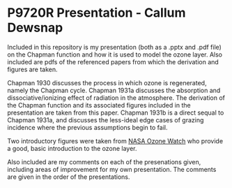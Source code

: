 # P9720R Presentation - Callum Dewsnap

Included in this repository is my presentation (both as a .pptx and .pdf file) on the Chapman function and how it is used to model the ozone layer. Also included are pdfs of the referenced papers from which the derivation and figures are taken.

Chapman 1930 discusses the process in which ozone is regenerated, namely the Chapman cycle. Chapman 1931a discusses the absorption and dissociative/ionizing effect of radiation in the atmosphere. The derivation of the Chapman function and its associated figures included in the presentation are taken from this paper. Chapman 1931b is a direct sequal to Chapman 1931a, and discusses the less-ideal edge cases of grazing incidence where the previous assumptions begin to fail.

Two introductory figures were taken from [NASA Ozone Watch](https://ozonewatch.gsfc.nasa.gov/facts/SH.html) who provide a good, basic introduction to the ozone layer.

Also included are my comments on each of the presenations given, including areas of improvement for my own presentation. The comments are given in the order of the presentations.
